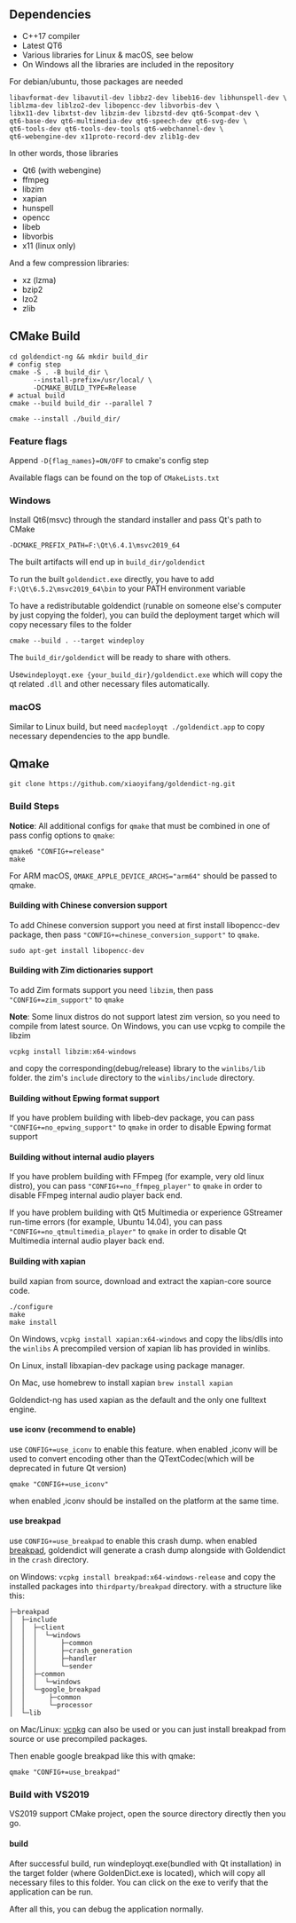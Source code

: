 ## Dependencies

* C++17 compiler
* Latest QT6
* Various libraries for Linux & macOS, see below
* On Windows all the libraries are included in the repository

For debian/ubuntu, those packages are needed

```shell
libavformat-dev libavutil-dev libbz2-dev libeb16-dev libhunspell-dev \
liblzma-dev liblzo2-dev libopencc-dev libvorbis-dev \ 
libx11-dev libxtst-dev libzim-dev libzstd-dev qt6-5compat-dev \
qt6-base-dev qt6-multimedia-dev qt6-speech-dev qt6-svg-dev \
qt6-tools-dev qt6-tools-dev-tools qt6-webchannel-dev \
qt6-webengine-dev x11proto-record-dev zlib1g-dev
```

In other words, those libraries

* Qt6 (with webengine)
* ffmpeg
* libzim
* xapian
* hunspell
* opencc
* libeb
* libvorbis
* x11 (linux only)

And a few compression libraries:

* xz (lzma)
* bzip2
* lzo2
* zlib

## CMake Build

```shell
cd goldendict-ng && mkdir build_dir
# config step
cmake -S . -B build_dir \
      --install-prefix=/usr/local/ \
      -DCMAKE_BUILD_TYPE=Release
# actual build
cmake --build build_dir --parallel 7

cmake --install ./build_dir/
```

### Feature flags

Append `-D{flag_names}=ON/OFF` to cmake's config step

Available flags can be found on the top of `CMakeLists.txt`

### Windows

Install Qt6(msvc) through the standard installer and pass Qt's path to CMake

```
-DCMAKE_PREFIX_PATH=F:\Qt\6.4.1\msvc2019_64
```

The built artifacts will end up in `build_dir/goldendict`

To run the built `goldendict.exe` directly, you have to add `F:\Qt\6.5.2\msvc2019_64\bin` to your PATH environment variable

To have a redistributable goldendict (runable on someone else's computer by just copying the folder), you can build the deployment target which will copy necessary files to the folder

```
cmake --build . --target windeploy
```

The `build_dir/goldendict` will be ready to share with others.

Use`windeployqt.exe {your_build_dir}/goldendict.exe` which will copy the qt related `.dll` and other necessary files automatically.


### macOS

Similar to Linux build, but need `macdeployqt ./goldendict.app` to copy necessary dependencies to the app bundle.

## Qmake

```shell
git clone https://github.com/xiaoyifang/goldendict-ng.git
```

### Build Steps

**Notice**: All additional configs for `qmake` that must be combined in one  of pass config options to `qmake`:
```shell
qmake6 "CONFIG+=release"
make
```

For ARM macOS, `QMAKE_APPLE_DEVICE_ARCHS="arm64"` should be passed to qmake.

#### Building with Chinese conversion support

To add Chinese conversion support you need at first install libopencc-dev package, then pass `"CONFIG+=chinese_conversion_support"` to `qmake`.

```
sudo apt-get install libopencc-dev
```

#### Building with Zim dictionaries support

To add Zim formats support you need `libzim`, then pass `"CONFIG+=zim_support"` to `qmake`

**Note**: Some linux distros do not support latest zim version, so you need to compile from latest source.
On Windows,  you can use vcpkg to compile the libzim
```
vcpkg install libzim:x64-windows
```
and copy the corresponding(debug/release) library to the `winlibs/lib` folder. the zim's `include` directory to the `winlibs/include` directory.


#### Building without Epwing format support

If you have problem building with libeb-dev package, you can pass
`"CONFIG+=no_epwing_support"` to `qmake` in order to disable Epwing format support

#### Building without internal audio players

If you have problem building with FFmpeg (for example, very old linux distro), you can pass
`"CONFIG+=no_ffmpeg_player"` to `qmake` in order to disable FFmpeg internal audio player back end.

If you have problem building with Qt5 Multimedia or experience GStreamer run-time errors (for example, Ubuntu 14.04), you can pass
`"CONFIG+=no_qtmultimedia_player"` to `qmake` in order to disable Qt Multimedia internal audio player back end.

#### Building with xapian

build xapian from source, download and extract the xapian-core source code.

```
./configure
make 
make install
```

On Windows, `vcpkg install xapian:x64-windows` and copy the libs/dlls into the `winlibs`
A precompiled version of xapian lib has provided in winlibs.

On Linux,  install libxapian-dev package using package manager.

On Mac, use homebrew to install xapian `brew install xapian`

Goldendict-ng has used xapian as the default and the only one fulltext engine.

#### use iconv (recommend to enable)
use `CONFIG+=use_iconv` to enable this feature. when enabled ,iconv will be used to convert encoding other than the QTextCodec(which will be deprecated in future Qt version)

```
qmake "CONFIG+=use_iconv"
```

when enabled ,iconv should be installed on the platform at the same time.

#### use breakpad

use `CONFIG+=use_breakpad` to enable this crash dump. when enabled [breakpad](https://chromium.googlesource.com/breakpad/breakpad/+/master/docs), goldendict will generate a crash dump alongside with Goldendict in the `crash` directory.

on Windows:
`vcpkg install breakpad:x64-windows-release` and copy the installed packages into `thirdparty/breakpad` directory.
with a structure like this:
```
├─breakpad
│  ├─include
│  │  ├─client
│  │  │  └─windows
│  │  │      ├─common
│  │  │      ├─crash_generation
│  │  │      ├─handler
│  │  │      └─sender
│  │  ├─common
│  │  │  └─windows
│  │  └─google_breakpad
│  │      ├─common
│  │      └─processor
│  └─lib
```

on Mac/Linux:
[vcpkg](https://techviewleo.com/install-vcpkg-c-library-manager-on-linux-macos-windows/) can also be used or you can just install breakpad from source or use precompiled packages. 

Then enable google breakpad like this with qmake:

```
qmake "CONFIG+=use_breakpad"
```

### Build with VS2019

VS2019 support CMake project, open the source directory directly then you go.


#### build

After successful build, run windeployqt.exe(bundled with Qt installation) in the target folder (where GoldenDict.exe is located), which will copy all necessary files to this folder.
You can click on the exe to verify that the application can be run.

After all this, you can debug the application normally.

